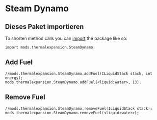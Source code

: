 # Steam Dynamo

## Dieses Paket importieren

To shorten method calls you can [import](/AdvancedFunctions/Import/) the package like so:

    import mods.thermalexpansion.SteamDynamo;
    

## Add Fuel

    //mods.thermalexpansion.SteamDynamo.addFuel(ILiquidStack stack, int energy);
    mods.thermalexpansion.SteamDynamo.addFuel(<liquid:water>, 13);
    

## Remove Fuel

    //mods.thermalexpansion.SteamDynamo.removeFuel(ILiquidStack stack);
    mods.thermalexpansion.SteamDynamo.removeFuel(<liquid:water>);
